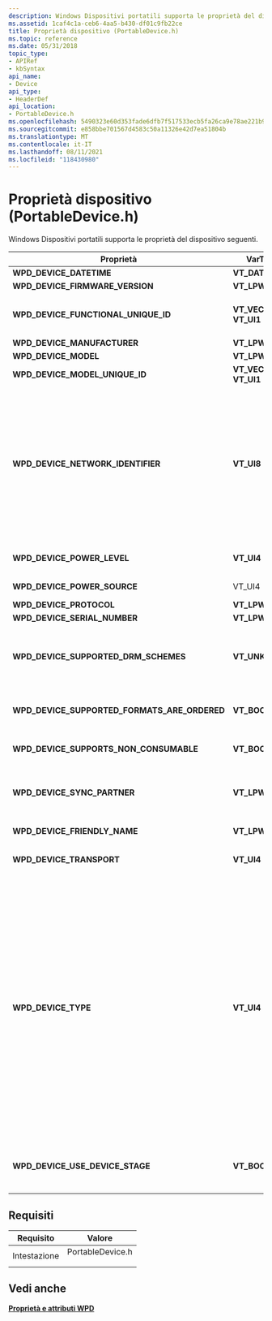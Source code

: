 ```yaml
---
description: Windows Dispositivi portatili supporta le proprietà del dispositivo seguenti.
ms.assetid: 1caf4c1a-ceb6-4aa5-b430-df01c9fb22ce
title: Proprietà dispositivo (PortableDevice.h)
ms.topic: reference
ms.date: 05/31/2018
topic_type:
- APIRef
- kbSyntax
api_name:
- Device
api_type:
- HeaderDef
api_location:
- PortableDevice.h
ms.openlocfilehash: 5490323e60d353fade6dfb7f517533ecb5fa26ca9e78ae221b9ff584d8c13a52
ms.sourcegitcommit: e858bbe701567d4583c50a11326e42d7ea51804b
ms.translationtype: MT
ms.contentlocale: it-IT
ms.lasthandoff: 08/11/2021
ms.locfileid: "118430980"
---
```

# <a name="device-properties-portabledeviceh"></a>Proprietà dispositivo (PortableDevice.h)

Windows Dispositivi portatili supporta le proprietà del dispositivo seguenti.



<table>
<thead>
<tr class="header">
<th>Proprietà</th>
<th>VarType</th>
<th>Descrizione</th>
</tr>
</thead>
<tbody>
<tr class="odd">
<td><span id="wpd_device_datetime"></span><span id="WPD_DEVICE_DATETIME"></span><strong>WPD_DEVICE_DATETIME</strong></td>
<td><strong>VT_DATE</strong></td>
<td>Data e ora correnti del dispositivo.</td>
</tr>
<tr class="even">
<td><span id="wpd_device_firmware_version"></span><span id="WPD_DEVICE_FIRMWARE_VERSION"></span><strong>WPD_DEVICE_FIRMWARE_VERSION</strong></td>
<td><strong>VT_LPWSTR</strong></td>
<td>Versione del firmware del dispositivo.</td>
</tr>
<tr class="odd">
<td><span id="wpd_device_functional_unique_id"></span><span id="WPD_DEVICE_FUNCTIONAL_UNIQUE_ID"></span><strong>WPD_DEVICE_FUNCTIONAL_UNIQUE_ID</strong></td>
<td><strong>VT_VECTOR | VT_UI1</strong></td>
<td>Identificatore univoco a 16 byte comune tra più trasporti supportati dal dispositivo. Se un singolo dispositivo supporta più trasporti, questa proprietà può essere usata per associare i vari driver WPD di trasporto a tale dispositivo.</td>
</tr>
<tr class="even">
<td><span id="wpd_device_manufacturer"></span><span id="WPD_DEVICE_MANUFACTURER"></span><strong>WPD_DEVICE_MANUFACTURER</strong></td>
<td><strong>VT_LPWSTR</strong></td>
<td>Nome del produttore del dispositivo leggibile.</td>
</tr>
<tr class="odd">
<td><span id="wpd_device_model"></span><span id="WPD_DEVICE_MODEL"></span><strong>WPD_DEVICE_MODEL</strong></td>
<td><strong>VT_LPWSTR</strong></td>
<td>Modello del dispositivo.</td>
</tr>
<tr class="even">
<td><span id="wpd_device_model_unique_id"></span><span id="WPD_DEVICE_MODEL_UNIQUE_ID"></span><strong>WPD_DEVICE_MODEL_UNIQUE_ID</strong></td>
<td><strong>VT_VECTOR | VT_UI1</strong></td>
<td>Identificatore univoco a 16 byte usato per distinguere i diversi modelli di un dispositivo.</td>
</tr>
<tr class="odd">
<td><strong>WPD_DEVICE_NETWORK_IDENTIFIER</strong></td>
<td><strong>VT_UI8</strong></td>
<td>Valore che specifica l'identificatore di rete EUI-64 del dispositivo. Questa proprietà viene utilizzata per le operazioni di rete fuori banda. Se il dispositivo ha indirizzi di rete fisici MAC-48 (tipici delle reti IPv4), l'indirizzo MAC-48 viene codificato nell'indirizzo EUI-64 come le due metà dell'indirizzo MAC-48 separate da FF-FF. Il valore EUI-64 viene archiviato in rete o in ordine big-endian, dove un indirizzo &quot; &quot; &quot; &quot; EUI-64 di 01-02-03-FF-FF-04-05-06 viene inserito nel VT_UI8 in modo che il valore decimale sia 72624942021346566. Questa proprietà è obbligatoria in qualsiasi dispositivo che supporta l'autenticazione nominale o sicura. Questa proprietà è consigliata nei dispositivi che supportano solo l'autenticazione zero. Il valore può essere usato dall'host per stabilire automaticamente l'accesso al dispositivo senza l'intervento dell'utente.<br/></td>
</tr>
<tr class="even">
<td><span id="wpd_device_power_level"></span><span id="WPD_DEVICE_POWER_LEVEL"></span><strong>WPD_DEVICE_POWER_LEVEL</strong></td>
<td><strong>VT_UI4</strong></td>
<td>Valore compreso tra 0 e 100 che specifica il livello di alimentazione della batteria del dispositivo, con 0 che non è nessuno e 100 completamente caricato.</td>
</tr>
<tr class="odd">
<td><span id="wpd_device_power_source"></span><span id="WPD_DEVICE_POWER_SOURCE"></span><strong>WPD_DEVICE_POWER_SOURCE</strong></td>
<td>VT_UI4</td>
<td>Enumerazione <a href="wpd-power-sources.md"><strong>WPD_POWER_SOURCES</strong></a> che specifica la fonte di alimentazione del dispositivo.</td>
</tr>
<tr class="even">
<td><span id="wpd_device_protocol"></span><span id="WPD_DEVICE_PROTOCOL"></span><strong>WPD_DEVICE_PROTOCOL</strong></td>
<td><strong>VT_LPWSTR</strong></td>
<td>Protocollo del dispositivo in uso.</td>
</tr>
<tr class="odd">
<td><span id="wpd_device_serial_number"></span><span id="WPD_DEVICE_SERIAL_NUMBER"></span><strong>WPD_DEVICE_SERIAL_NUMBER</strong></td>
<td><strong>VT_LPWSTR</strong></td>
<td>Numero di serie del dispositivo.</td>
</tr>
<tr class="even">
<td><span id="wpd_device_supported_drm_scheme"></span><span id="WPD_DEVICE_SUPPORTED_DRM_SCHEME"></span><strong>WPD_DEVICE_SUPPORTED_DRM_SCHEMES</strong></td>
<td><strong>VT_UNKNOWN</strong></td>
<td>Valore che specifica se i formati supportati restituiti dal dispositivo sono nell'ordine preferito. Il primo formato nell'elenco è quello preferito dal dispositivo, mentre l'ultimo è il meno preferito. Le applicazioni possono usare questa proprietà per determinare se i formati supportati di un dispositivo sono elencati nell'ordine preferito.<br/></td>
</tr>
<tr class="odd">
<td><span id="wpd_device_supported_formats_are_ordered"></span><span id="WPD_DEVICE_SUPPORTED_FORMATS_ARE_ORDERED"></span><strong>WPD_DEVICE_SUPPORTED_FORMATS_ARE_ORDERED</strong></td>
<td><strong>VT_BOOL</strong></td>
<td>Valore booleano che specifica se i formati supportati restituiti dal dispositivo sono nell'ordine preferito. ciò significa che il primo formato restituito è preferibile, mentre l'ultimo formato restituito è quello meno preferito.</td>
</tr>
<tr class="even">
<td><span id="wpd_device_supports_non_consumable"></span><span id="WPD_DEVICE_SUPPORTS_NON_CONSUMABLE"></span><strong>WPD_DEVICE_SUPPORTS_NON_CONSUMABLE</strong></td>
<td><strong>VT_BOOL</strong></td>
<td>Valore booleano che specifica se il dispositivo supporta oggetti non utilizzabili. Si tratta di oggetti che il dispositivo deve archiviare, non riprodurre o usare in alcun modo.</td>
</tr>
<tr class="odd">
<td><span id="wpd_device_sync_partner"></span><span id="WPD_DEVICE_SYNC_PARTNER"></span><strong>WPD_DEVICE_SYNC_PARTNER</strong></td>
<td><strong>VT_LPWSTR</strong></td>
<td>Descrizione leggibile del partner di sincronizzazione di <em>un dispositivo.</em> Si tratta di un dispositivo, un'applicazione o un server con cui comunica il dispositivo per mantenere uno stato comune o un gruppo di file tra entrambi i partner. Ad esempio, programmi di posta elettronica e librerie di musica.</td>
</tr>
<tr class="even">
<td><span id="wpd_device_friendly_name"></span><span id="WPD_DEVICE_FRIENDLY_NAME"></span><strong>WPD_DEVICE_FRIENDLY_NAME</strong></td>
<td><strong>VT_LPWSTR</strong></td>
<td>Valore che rappresenta il nome descrittivo impostato dall'utente nel dispositivo.</td>
</tr>
<tr class="odd">
<td><span id="wpd_device_transport"></span><span id="WPD_DEVICE_TRANSPORT"></span><strong>WPD_DEVICE_TRANSPORT</strong></td>
<td><strong>VT_UI4</strong></td>
<td>il trasporto supportato dal dispositivo, ad esempio USB, IP o Bluetooth. I valori validi sono del <a href="wpd-device-transports.md"><strong>tipo WPD_DEVICE_TRANSPORTS</strong></a> di enumerazione.</td>
</tr>
<tr class="even">
<td><span id="wpd_device_type"></span><span id="WPD_DEVICE_TYPE"></span><strong>WPD_DEVICE_TYPE</strong></td>
<td><strong>VT_UI4</strong></td>
<td>Valore che specifica il tipo di dispositivo. Le applicazioni utilizzano questa proprietà solo a scopo di rappresentazione. Le caratteristiche funzionali del dispositivo vengono decidete tramite oggetti funzionali. I dispositivi che non forniscono un'icona del dispositivo, ad esempio un <strong>WPD_RESOURCE_ICON</strong> per l'oggetto dispositivo, verranno rappresentati nello spazio dei nomi WPD con un'icona generica. Questa icona dipende dal tipo di dispositivo specificato, ad esempio se il tipo di dispositivo è un telefono cellulare, viene usata l'icona del telefono generico. Alla prima installazione del dispositivo, il programma di installazione della classe WPD esegue una query su questo valore di proprietà e lo archivia nel registro dei dispositivi sotto il valore PORTABLE_DEVICE_TYPE come REG_DWORD.<br/> I valori possibili di questo parametro derivano <a href="object-properties.md"><strong>dall'WPD_DEVICE_TYPES</strong></a> definita in PortableDevice.h. I valori possibili sono:<br/> <dl> <strong>WPD_DEVICE_TYPE_GENERIC</strong><br />
<strong>WPD_DEVICE_TYPE_CAMERA</strong><br />
<strong>WPD_DEVICE_TYPE_MEDIA_PLAYER</strong><br />
<strong>WPD_DEVICE_TYPE_PHONE</strong><br />
<strong>WPD_DEVICE_TYPE_VIDEO</strong><br />
<strong>WPD_DEVICE_TYPE_PERSONAL_INFORMATION_MANAGER</strong><br />
<strong>WPD_DEVICE_TYPE_AUDIO_RECORDER</strong><br />
</dl></td>
</tr>
<tr class="odd">
<td><span id="wpd_device_use_device_stage"></span><span id="WPD_DEVICE_USE_DEVICE_STAGE"></span><strong>WPD_DEVICE_USE_DEVICE_STAGE</strong></td>
<td><strong>VT_BOOL</strong></td>
<td>Se questa proprietà esiste ed è impostata su <strong>TRUE,</strong>il dispositivo può essere usato con Device Stage . Ciò è destinato ai dispositivi che non possono archiviare metadati tramite <strong>il servizio metadati del</strong>dispositivo, ma forniscono metadati nei server Microsoft.</td>
</tr>
</tbody>
</table>



 

## <a name="requirements"></a>Requisiti



| Requisito | Valore |
|-------------------|---------------------------------------------------------------------------------------------|
| Intestazione<br/> | <dl> <dt>PortableDevice.h</dt> </dl> |



## <a name="see-also"></a>Vedi anche

<dl> <dt>

[**Proprietà e attributi WPD**](properties-and-attributes.md)
</dt> </dl>

 

 




